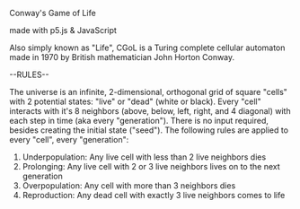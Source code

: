 Conway's Game of Life

made with p5.js & JavaScript

Also simply known as "Life", CGoL is a Turing complete cellular automaton made in 1970 by British mathematician John Horton Conway.

--RULES--

The universe is an infinite, 2-dimensional, orthogonal grid of square "cells" with 2 potential states: "live" or "dead" (white or black).
Every "cell" interacts with it's 8 neighbors (above, below, left, right, and 4 diagonal) with each step in time (aka every "generation").
There is no input required, besides creating the initial state ("seed").
The following rules are applied to every "cell", every "generation":

1. Underpopulation: Any live cell with less than 2 live neighbors dies
2. Prolonging: Any live cell with 2 or 3 live neighbors lives on to the next generation
3. Overpopulation: Any cell with more than 3 neighbors dies
4. Reproduction: Any dead cell with exactly 3 live neighbors comes to life

